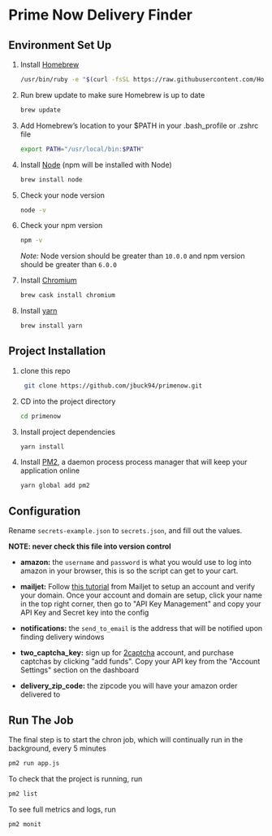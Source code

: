# Prime Now Delivery Finder

## Environment Set Up

1. Install [Homebrew](https://brew.sh/)

   ```bash
   /usr/bin/ruby -e "$(curl -fsSL https://raw.githubusercontent.com/Homebrew/install/master/install)"
   ```

2. Run brew update to make sure Homebrew is up to date

   ```bash
   brew update
   ```

3. Add Homebrew’s location to your \$PATH in your .bash_profile or .zshrc file

   ```bash
   export PATH="/usr/local/bin:$PATH"
   ```

4. Install [Node](https://nodejs.org/en/) (npm will be installed with Node)

   ```bash
   brew install node
   ```

5. Check your node version

   ```bash
   node -v
   ```

6. Check your npm version

   ```bash
   npm -v
   ```

   _Note:_ Node version should be greater than `10.0.0` and npm version should be greater than `6.0.0`

7. Install [Chromium](https://www.chromium.org/)

   ```bash
   brew cask install chromium
   ```

8. Install [yarn](https://yarnpkg.com/)

   ```bash
   brew install yarn
   ```

## Project Installation

1. clone this repo
   ```bash
    git clone https://github.com/jbuck94/primenow.git
   ```
2. CD into the project directory

   ```bash
   cd primenow
   ```

3. Install project dependencies
   ```bash
   yarn install
   ```
4. Install [PM2](https://pm2.keymetrics.io/), a daemon process process manager that will keep your application online

   ```bash
   yarn global add pm2
   ```

## Configuration

Rename `secrets-example.json` to `secrets.json`, and fill out the values.

**NOTE: never check this file into version control**

- **amazon:** the `username` and `password` is what you would use to log into amazon in your browser, this is so the script can get to your cart.

- **mailjet:** Follow [this tutorial](https://www.youtube.com/watch?v=-pBwzl7stTE&list=PL0BaQoZdfN0K-3guga2E2WBub5R9aSzIx) from Mailjet to setup an account and verify your domain. Once your account and domain are setup, click your name in the top right corner, then go to "API Key Management" and copy your API Key and Secret key into the config

- **notifications:** the `send_to_email` is the address that will be notified upon finding delivery windows

- **two_captcha_key:** sign up for [2captcha](https://2captcha.com/) account, and purchase captchas by clicking "add funds". Copy your API key from the "Account Settings" section on the dashboard

- **delivery_zip_code:** the zipcode you will have your amazon order delivered to

## Run The Job

The final step is to start the chron job, which will continually run in the background, every 5 minutes

```bash
pm2 run app.js
```

To check that the project is running, run

```bash
pm2 list
```

To see full metrics and logs, run

```
pm2 monit
```
